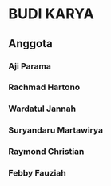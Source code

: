 # BUDI KARYA

## Anggota
### Aji Parama
### Rachmad Hartono
### Wardatul Jannah
### Suryandaru Martawirya
### Raymond Christian
### Febby Fauziah
